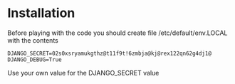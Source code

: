 # Installation

Before playing with the code you should create file /etc/default/env.LOCAL with the contents

    DJANGO_SECRET=02s0xsryamukgthz@t11f9t!6zmbja@kj@rex122qn62g4dj1@
    DJANGO_DEBUG=True

Use your own value for the DJANGO_SECRET value
